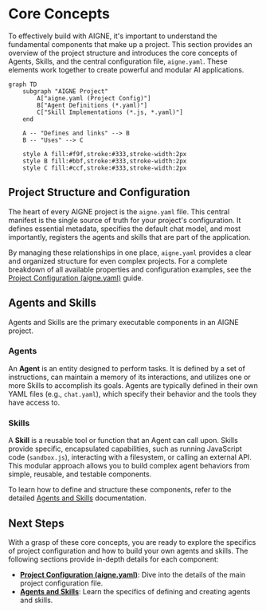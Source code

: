 # Core Concepts

To effectively build with AIGNE, it's important to understand the fundamental components that make up a project. This section provides an overview of the project structure and introduces the core concepts of Agents, Skills, and the central configuration file, `aigne.yaml`. These elements work together to create powerful and modular AI applications.

```mermaid
graph TD
    subgraph "AIGNE Project"
        A["aigne.yaml (Project Config)"]
        B["Agent Definitions (*.yaml)"]
        C["Skill Implementations (*.js, *.yaml)"]
    end

    A -- "Defines and links" --> B
    B -- "Uses" --> C

    style A fill:#f9f,stroke:#333,stroke-width:2px
    style B fill:#bbf,stroke:#333,stroke-width:2px
    style C fill:#ccf,stroke:#333,stroke-width:2px
```

## Project Structure and Configuration

The heart of every AIGNE project is the `aigne.yaml` file. This central manifest is the single source of truth for your project's configuration. It defines essential metadata, specifies the default chat model, and most importantly, registers the agents and skills that are part of the application.

By managing these relationships in one place, `aigne.yaml` provides a clear and organized structure for even complex projects. For a complete breakdown of all available properties and configuration examples, see the [Project Configuration (aigne.yaml)](./core-concepts-project-configuration.md) guide.

## Agents and Skills

Agents and Skills are the primary executable components in an AIGNE project.

### Agents
An **Agent** is an entity designed to perform tasks. It is defined by a set of instructions, can maintain a memory of its interactions, and utilizes one or more Skills to accomplish its goals. Agents are typically defined in their own YAML files (e.g., `chat.yaml`), which specify their behavior and the tools they have access to.

### Skills
A **Skill** is a reusable tool or function that an Agent can call upon. Skills provide specific, encapsulated capabilities, such as running JavaScript code (`sandbox.js`), interacting with a filesystem, or calling an external API. This modular approach allows you to build complex agent behaviors from simple, reusable, and testable components.

To learn how to define and structure these components, refer to the detailed [Agents and Skills](./core-concepts-agents-and-skills.md) documentation.

## Next Steps

With a grasp of these core concepts, you are ready to explore the specifics of project configuration and how to build your own agents and skills. The following sections provide in-depth details for each component:

*   **[Project Configuration (aigne.yaml)](./core-concepts-project-configuration.md)**: Dive into the details of the main project configuration file.
*   **[Agents and Skills](./core-concepts-agents-and-skills.md)**: Learn the specifics of defining and creating agents and skills.